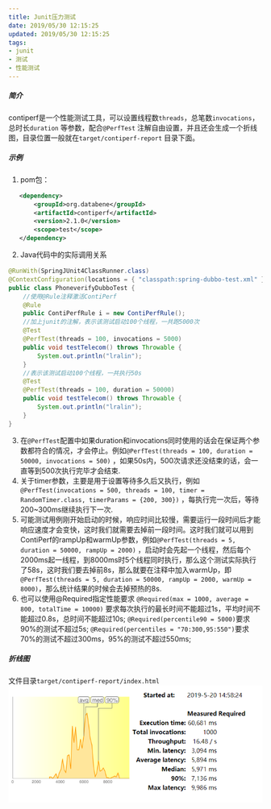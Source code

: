 ```yaml
---
title: Junit压力测试
date: 2019/05/30 12:15:25
updated: 2019/05/30 12:15:25
tags:
- junit
- 测试
- 性能测试
---
```


##### 简介

contiperf是一个性能测试工具，可以设置线程数`threads`，总笔数`invocations`，总时长`duration` 等参数，配合`@PerfTest` 注解自由设置，并且还会生成一个折线图，目录位置一般就在`target/contiperf-report` 目录下面。

<!--more-->
##### 示例

1. pom包：
```xml
   <dependency>
       <groupId>org.databene</groupId>
       <artifactId>contiperf</artifactId>
       <version>2.1.0</version>
       <scope>test</scope>
   </dependency>
```
2. Java代码中的实际调用关系
```java
@RunWith(SpringJUnit4ClassRunner.class)
@ContextConfiguration(locations = { "classpath:spring-dubbo-test.xml" })
public class PhoneverifyDubboTest {
	//使用@Rule注释激活ContiPerf
	@Rule
	public ContiPerfRule i = new ContiPerfRule();
	//加上junit的注解，表示该测试启动100个线程，一共跑5000次
	@Test
	@PerfTest(threads = 100, invocations = 5000)
	public void testTelecom() throws Throwable {
		System.out.println("lralin");
	}
	//表示该测试启动100个线程，一共执行50s
	@Test
	@PerfTest(threads = 100, duration = 50000)
	public void testTelecom() throws Throwable {
		System.out.println("lralin");
	}
}
```
3. 在`@PerfTest`配置中如果duration和invocations同时使用的话会在保证两个参数都符合的情况，才会停止。例如`@PerfTest(threads = 100, duration = 50000, invocations = 500)` ，如果50s内，500次请求还没结束的话，会一直等到500次执行完毕才会结束.
4. 关于timer参数，主要是用于设置等待多久后又执行，例如`@PerfTest(invocations = 500, threads = 100, timer = RandomTimer.class, timerParams = {200, 300})` ，每执行完一次后，等待200~300ms继续执行下一次.
5. 可能测试用例刚开始启动的时候，响应时间比较慢，需要运行一段时间后才能响应速度才会变快，这时我们就需要去掉前一段时间。这时我们就可以用到ContiPerf的rampUp和warmUp参数，例如`@PerfTest(threads = 5, duration = 50000, rampUp = 2000)` ，启动时会先起一个线程，然后每个2000ms起一线程，到8000ms时5个线程同时执行，那么这个测试实际执行了58s，这时我们要去掉前8s，那么就要在注释中加入warmUp，即`@PerfTest(threads = 5, duration = 50000, rampUp = 2000, warmUp = 8000)`，那么统计结果的时候会去掉预热的8s.
6. 也可以使用@Required指定性能要求
`@Required(max = 1000, average = 800, totalTime = 10000)`  要求每次执行的最长时间不能超过1s，平均时间不能超过0.8s，总时间不能超过10s;
`@Required(percentile90 = 5000)`要求90%的测试不超过5s;
`@Required(percentiles = "70:300,95:550")`要求70%的测试不超过300ms，95%的测试不超过550ms;


##### 折线图

文件目录`target/contiperf-report/index.html` 
![Image text](https://raw.githubusercontent.com/lralin/TheFirst/master/markdown_img/ContiPerf_Report.png)
